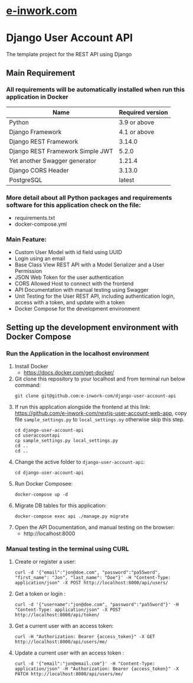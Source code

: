# [e-inwork.com](https://e-inwork.com)
# Django User Account API
The template project for the REST API using Django

## Main Requirement
### All requirements will be automatically installed when run this application in Docker
| Name                              | Required version                                                                                                   | 
| --------------------------------- | ------------------------------------------------------------------------------------------------------------------ |
| Python                            | 3.9 or above                                                                                                              |  
| Django Framework                  | 4.1 or above                                                                                                             |
| Django REST Framework             | 3.14.0                                                                                                             |
| Django REST Framework Simple JWT  | 5.2.0                                                                                                             |
| Yet another Swagger generator     | 1.21.4                                                                                                             |
| Django CORS Header                | 3.13.0                                                                                                            |
| PostgreSQL                        | latest                                                                                                             |  

### More detail about all Python packages and requirements software for this application check on the file:
   - requirements.txt
   - docker-compose.yml

### Main Feature:
   - Custom User Model with id field using UUID
   - Login using an email
   - Base Class View REST API with a Model Serializer and a User Permission
   - JSON Web Token for the user authentication
   - CORS Allowed Host to connect with the frontend 
   - API Documentation with manual testing using Swagger
   - Unit Testing for the User REST API, including authentication login, access with a token, and update with a token 
   - Docker Compose for the development environment

## Setting up the development environment with Docker Compose
### Run the Application in the localhost environment
1. Install Docker
   - https://docs.docker.com/get-docker/
2. Git clone this repository to your localhost and from terminal run below command:
   ```
   git clone git@github.com:e-inwork-com/django-user-account-api
   ```
3. If run this application alongside the frontend at this link: https://github.com/e-inwork-com/nextjs-user-account-web-app, copy file `sample_settings.py` to `local_settings.oy` otherwise skip this step.
   ```
   cd django-user-account-api
   cd useraccountapi
   cp sample_settings.py local_settings.py
   cd ..
   cd ..
   ```
4. Change the active folder to `django-user-account-api`:
   ```
   cd django-user-account-api
   ```
5. Run Docker Composee:
   ```
   docker-compose up -d
   ```
6. Migrate DB tables for this application:
   ```
   docker-compose exec api ./manage.py migrate
   ```
7. Open the API Documentation, and manual testing on the browser:
   - http://localhost:8000

### Manual testing in the terminal using CURL
1. Create or register a user:
   ```
   curl -d '{"email":"jon@doe.com", "password":"pa55word", "first_name": "Jon", "last_name": "Doe"}' -H "Content-Type: application/json" -X POST http://localhost:8000/api/users/
   ```
2. Get a token or login :
   ```
   curl -d '{"username":"jon@doe.com", "password":"pa55word"}' -H "Content-Type: application/json" -X POST http://localhost:8000/api/token/
   ```
3. Get a current user with an access token:
   ```
   curl -H "Authorization: Bearer {access_token}" -X GET http://localhost:8000/api/users/me/
   ```
4. Update a current user with an access token :
   ```
   curl -d '{"email":"jon@email.com"}' -H "Content-Type: application/json" -H "Authorization: Bearer {access_token}" -X PATCH http://localhost:8000/api/users/me/
   ```
